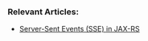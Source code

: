 ### Relevant Articles:

- [Server-Sent Events (SSE) in JAX-RS](https://www.baeldung.com/java-ee-jax-rs-sse)
